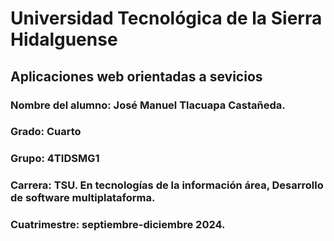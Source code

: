 # Universidad Tecnológica de la Sierra Hidalguense

## Aplicaciones web orientadas a sevicios
### Nombre del alumno: José Manuel Tlacuapa Castañeda.
### Grado: Cuarto
### Grupo: 4TIDSMG1
### Carrera: TSU. En tecnologías de la información área, Desarrollo de software multiplataforma.
### Cuatrimestre: septiembre-diciembre 2024.
